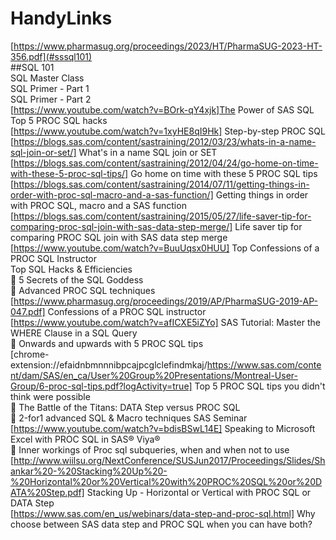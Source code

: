 # HandyLinks
[https://www.pharmasug.org/proceedings/2023/HT/PharmaSUG-2023-HT-356.pdf](#sssql101)<br/>
##SQL 101 <a id='sssql101'></a><br/>
SQL Master Class<br/>
SQL Primer - Part 1<br/>
SQL Primer - Part 2<br/>
[https://www.youtube.com/watch?v=BOrk-qY4xjk]The Power of SAS SQL<br/>
Top 5 PROC SQL hacks<br/>
[https://www.youtube.com/watch?v=1xyHE8qI9Hk] Step-by-step PROC SQL <br/>
[https://blogs.sas.com/content/sastraining/2012/03/23/whats-in-a-name-sql-join-or-set/] What's in a name SQL join or SET<br/>
[https://blogs.sas.com/content/sastraining/2012/04/24/go-home-on-time-with-these-5-proc-sql-tips/] Go home on time with these 5 PROC SQL tips<br/>
[https://blogs.sas.com/content/sastraining/2014/07/11/getting-things-in-order-with-proc-sql-macro-and-a-sas-function/] Getting things in order with PROC SQL, macro and a SAS function<br/>
[https://blogs.sas.com/content/sastraining/2015/05/27/life-saver-tip-for-comparing-proc-sql-join-with-sas-data-step-merge/] Life saver tip for comparing PROC SQL join with SAS data step merge<br/>
[https://www.youtube.com/watch?v=BuuUqsx0HUU] Top Confessions of a PROC SQL Instructor<br/>
Top SQL Hacks & Efficiencies <br/>
	5 Secrets of the SQL Goddess<br/>
	Advanced PROC SQL techniques<br/>
[https://www.pharmasug.org/proceedings/2019/AP/PharmaSUG-2019-AP-047.pdf]	Confessions of a PROC SQL instructor<br/>
[https://www.youtube.com/watch?v=afICXE5iZYo]	SAS Tutorial: Master the WHERE Clause in a SQL Query<br/>
	Onwards and upwards with 5 PROC SQL tips<br/>
[chrome-extension://efaidnbmnnnibpcajpcglclefindmkaj/https://www.sas.com/content/dam/SAS/en_ca/User%20Group%20Presentations/Montreal-User-Group/6-proc-sql-tips.pdf?logActivity=true]	Top 5 PROC SQL tips you didn't think were possible<br/>
	The Battle of the Titans: DATA Step versus PROC SQL<br/>
	2-for1 advanced SQL & Macro techniques SAS Seminar <br/>
[https://www.youtube.com/watch?v=bdisBSwL14E]	Speaking to Microsoft Excel with PROC SQL in SAS® Viya®<br/>
	Inner workings of Proc sql subqueries, when and when not to use<br/>
[http://www.wiilsu.org/NextConference/SUSJun2017/Proceedings/Slides/Shankar%20-%20Stacking%20Up%20-%20Horizontal%20or%20Vertical%20with%20PROC%20SQL%20or%20DATA%20Step.pdf]	Stacking Up - Horizontal or Vertical with PROC SQL or DATA Step<br/>
[https://www.sas.com/en_us/webinars/data-step-and-proc-sql.html]	Why choose between SAS data step and PROC SQL when you can have both?<br/>

